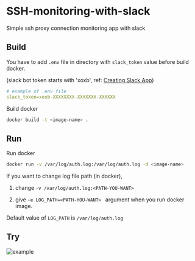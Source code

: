 # SSH-monitoring-with-slack
Simple ssh proxy connection monitoring app with slack


## Build

You have to add `.env` file in directory with `slack_token` value before build docker.

(slack bot token starts with 'xoxb', ref: [Creating Slack App](https://api.slack.com/authentication/basics))



```yaml
# example of .env file
slack_token=xoxb-XXXXXXXX-XXXXXXX-XXXXXX
```



Build docker

```bash
docker build -t <image-name> .
```







## Run



Run docker

```bash
docker run -v /var/log/auth.log:/var/log/auth.log -d <image-name>
```



If you want to change log file path (in docker), 

1. change `-v /var/log/auth.log:<PATH-YOU-WANT>`

2. give `-e LOG_PATH=<PATH-YOU-WANT> `  argument when you run docker image.

Default value of `LOG_PATH` is `/var/log/auth.log` 


## Try

![example](https://user-images.githubusercontent.com/47979730/188625537-23160aa8-5978-4b6b-9394-26e1810b2433.png)

